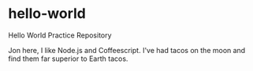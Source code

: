 # hello-world
Hello World Practice Repository

Jon here, I like Node.js and Coffeescript. I've had tacos on the moon and find them far superior to Earth tacos.
